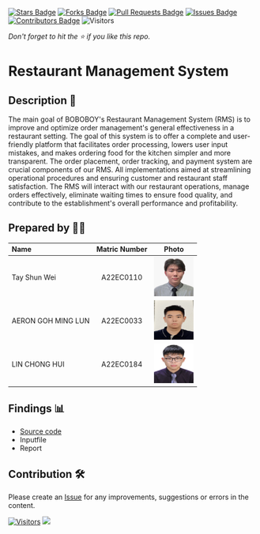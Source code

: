 [![Stars Badge](https://img.shields.io/github/stars/jjn7702/SECJ2013-DSA)](https://github.com/jjn7702/SECJ2013-DSA/Submission/Sample/stargazers)
[![Forks Badge](https://img.shields.io/github/forks/jjn7702/SECJ2013-DSA)](https://github.com/jjn7702/SECJ2013-DSA/Submission/Sample/network/members)
[![Pull Requests Badge](https://img.shields.io/github/issues-pr/jjn7702/SECJ2013-DSA)](https://github.com/jjn7702/SECJ2013-DSA/Submission/Sample/pulls)
[![Issues Badge](https://img.shields.io/github/issues/jjn7702/SECJ2013-DSA)](https://github.com/jjn7702/SECJ2013-DSA/Submission/Sample/issues)
[![Contributors Badge](https://img.shields.io/github/contributors/jjn7702/SECJ2013-DSA?color=2b9348)](https://github.com/jjn7702/SECJ2013-DSA/Submission/Sample/graphs/contributors)
![Visitors](https://api.visitorbadge.io/api/visitors?path=https%3A%2F%2Fgithub.com%2Fjjn7702%2FSECJ2013-DSA%2FSubmission%2FSample&labelColor=%23d9e3f0&countColor=%23697689&style=flat)

_Don't forget to hit the :star: if you like this repo._

# Restaurant Management System

## Description 📝
The main goal of BOBOBOY's Restaurant Management System (RMS) is to improve and optimize order management's general effectiveness in a restaurant setting. The goal of this system is to offer a complete and user-friendly platform that facilitates order processing, lowers user input mistakes, and makes ordering food for the kitchen simpler and more transparent. The order placement, order tracking, and payment system are crucial components of our RMS. All implementations aimed at streamlining operational procedures and ensuring customer and restaurant staff satisfaction. The RMS will interact with our restaurant operations, manage orders effectively, eliminate waiting times to ensure food quality, and contribute to the establishment's overall performance and profitability.

## Prepared by 🧑‍💻

| Name             | Matric Number | Photo                                                         |
| :---------------- | :-------------: | :------------------------------------------------------------: |
|  Tay Shun Wei  |    A22EC0110     | <a href="https://github.com/jjn7702/SECJ2013-DSA/blob/main/Submission/sec04/Boboboy/Images/WhatsApp%20Image%202021-09-23%20at%2023.26.36.jpeg" title="Icon by Trazobanana"><img src="./Images/WhatsApp%20Image%202021-09-23%20at%2023.26.36.jpeg" width=80px, height=80px>     |
|   AERON GOH MING LUN   |   A22EC0033      | <a href="https://github.com/jjn7702/SECJ2013-DSA/blob/main/Submission/sec04/Boboboy/Images/rsz_1rsz_1img_0290.jpg" title="Icon by Trazobanana"><img src="./Images/rsz_1rsz_1img_0290.jpg" width=80px, height=80px>         |
|  LIN CHONG HUI     |   A22EC0184      | <a href="https://github.com/jjn7702/SECJ2013-DSA/blob/main/Submission/sec04/Boboboy/Images/photo_2023-12-20_13-55-45.jpg" title="Icon by Trazobanana"><img src="./Images/photo_2023-12-20_13-55-45.jpg" width=80px, height=80px>         |

## Findings 📊

- [Source code](https://github.com/jjn7702/SECJ2013-DSA/blob/main/Submission/sec04/Boboboy/Assignment%201/Assignment1.cpp)
- Inputfile
- Report

## Contribution 🛠️
Please create an [Issue](https://github.com/jjn7702/SECJ2013-DSA/Submission/Sample/issues) for any improvements, suggestions or errors in the content.

[![Visitors](https://api.visitorbadge.io/api/visitors?path=https%3A%2F%2Fgithub.com%2Fjjn7702&labelColor=%23697689&countColor=%23555555&style=plastic)](https://visitorbadge.io/status?path=https%3A%2F%2Fgithub.com%2Fjjn7702)
![](https://hit.yhype.me/github/profile?user_id=81284918)

